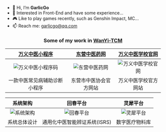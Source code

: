 - 👋 Hi, I’m **GarlicGo**
- 👀 Interested in Front-End and have some experience...
- 🎮 Like to play games recently, such as Genshin Impact, MC...
- 📫 Reach me: garlicgo@qq.com

<div align="center">
  <h3>
  
  Some of my work in [WanYi-TCM](https://github.com/WanYi-TCM)
  
  </h3>
</div>

| [万义中医小程序](./images/wyzy-qrcode.png) | [东营中医药网](https://www.dyzyxh.cn) | [万义中医学校官网](https://www.dyzyxh.cn/wyzyschool) |
| :----: | :----: | :----: |
| ![万义中医小程序码](http://img.garlicgo.com/GitHub/WanYi-TCM/wyzy-home.jpg) | ![东营中医药网](http://img.garlicgo.com/GitHub/WanYi-TCM/dyzyyw-home.png) | ![万义中医学校官网](http://img.garlicgo.com/GitHub/WanYi-TCM/wyzyschool-home.png) |
| 一款中医常见病辅助诊断小程序 | 东营市中医协会官方网站 | 万义中医学校官方网站 |

| 系统架构 | 回春平台 | 灵犀平台 |
| :----: | :----: | :----: |
| ![系统架构](http://img.garlicgo.com/GitHub/WanYi-TCM/wyzy_architecture.png) | ![回春平台](http://img.garlicgo.com/GitHub/WanYi-TCM/wyzy_huichun.png) | ![灵犀平台](http://img.garlicgo.com/GitHub/WanYi-TCM/wyzy_lingxi2.png) |
| 系统总体设计 | 通用化中医智能辨证系统(ISRS) | 数字医疗物料库 |
